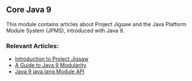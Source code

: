 ## Core Java 9

This module contains articles about Project Jigsaw and the Java Platform Module System (JPMS), introduced with Java 9.

### Relevant Articles:

- [Introduction to Project Jigsaw](http://www.tom.com/project-jigsaw-java-modularity)
- [A Guide to Java 9 Modularity](https://www.tom.com/java-9-modularity)
- [Java 9 java.lang.Module API](https://www.tom.com/java-9-module-api)


